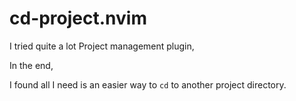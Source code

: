 # cd-project.nvim

I tried quite a lot Project management plugin,

In the end,

I found all I need is an easier way to `cd` to another project directory.
